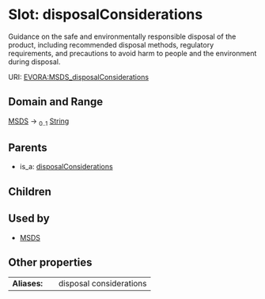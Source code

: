 
# Slot: disposalConsiderations

Guidance on the safe and environmentally responsible disposal of the product, including recommended disposal methods, regulatory requirements, and precautions to avoid harm to people and the environment during disposal.

URI: [EVORA:MSDS_disposalConsiderations](https://evora-project.eu/MSDS_disposalConsiderations)


## Domain and Range

[MSDS](MSDS.md) &#8594;  <sub>0..1</sub> [String](types/String.md)

## Parents

 *  is_a: [disposalConsiderations](disposalConsiderations.md)

## Children


## Used by

 * [MSDS](MSDS.md)

## Other properties

|  |  |  |
| --- | --- | --- |
| **Aliases:** | | disposal considerations |